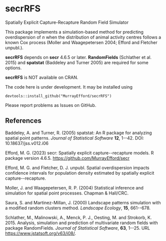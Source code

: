 # secrRFS

Spatially Explicit Capture-Recapture Random Field Simulator

This package implements a simulation-based method for predicting overdispersion of $n$ when the distribution of animal activity centres follows a known Cox process (Moller and Waagepetersen 2004; Efford and Fletcher unpubl.). 

**secrRFS** depends on **secr** 4.6.5 or later. **RandomFields** (Schlather et al. 2015) and **spatstat** (Baddeley and Turner 2005) are required for some options.

**secrRFS** is NOT available on CRAN.

The code here is under development. It may be installed using
```
devtools::install_github("MurrayEfford/secrRFS")
```

Please report problems as Issues on GitHub.

## References

Baddeley, A. and Turner, R. (2005) spatstat: An R package for analyzing spatial point
  patterns. *Journal of Statistical Software* **12**, 1--42. DOI: 10.18637/jss.v012.i06

Efford, M. G. (2023) secr: Spatially explicit capture--recapture models. 
  R package version 4.6.5. https://github.com/MurrayEfford/secr

Efford, M. G. and Fletcher, D. J. unpubl. Spatial overdispersion impacts 
confidence intervals for population density estimated by spatially explicit capture--recapture.

Moller, J. and Waagepetersen, R. P. (2004) Statistical inference and 
simulation for spatial point processes. Chapman & Hall/CRC.

Saura, S. and Martinez-Millan, J. (2000) Landscape patterns simulation
with a modified random clusters method. *Landscape Ecology*,
**15**, 661--678.

Schlather, M., Malinowski, A., Menck, P. J., Oesting, M. and Strokorb, K. 2015. Analysis, simulation and prediction of multivariate random fields with package RandomFields. *Journal of Statistical Software*, **63**, 1--25. URL https://www.jstatsoft.org/v63/i08/.
